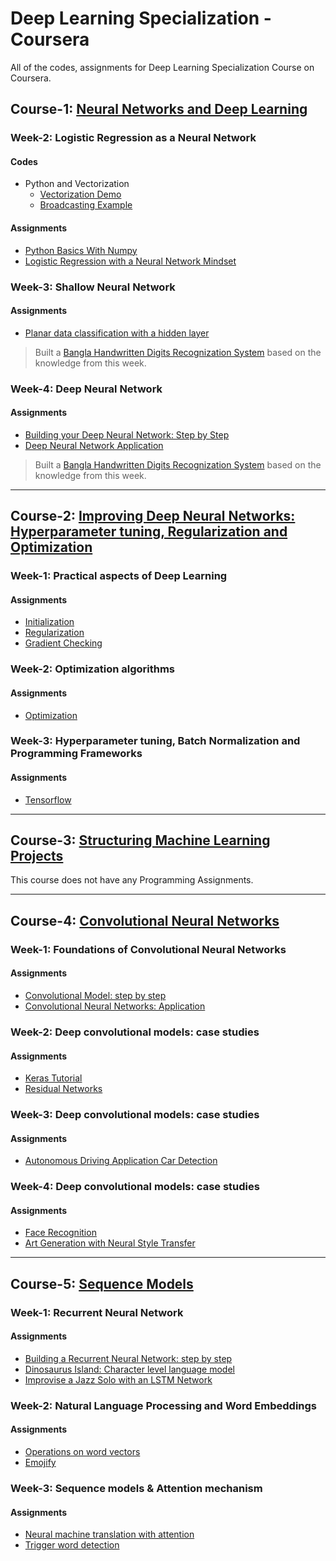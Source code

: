 # Deep Learning Specialization - Coursera

All of the codes, assignments for Deep Learning Specialization Course on Coursera.

## Course-1: [Neural Networks and Deep Learning](https://www.coursera.org/learn/neural-networks-deep-learning)

### Week-2: Logistic Regression as a Neural Network

#### Codes

- Python and Vectorization
  - [Vectorization Demo](/Course1//Week2/PythonAndVectorization/VectorizationDemo.ipynb)
  - [Broadcasting Example](/Course1//Week2/PythonAndVectorization/BroadcastingExample.ipynb)

#### Assignments

- [Python Basics With Numpy](/Course1/Week2/Assignments/PythonBasicsWithNumpy/Python_Basics_With_Numpy.ipynb)
- [Logistic Regression with a Neural Network Mindset](/Course1/Week2/Assignments/LogisticRegressionAsANeuralNetwork/Logistic_Regression_with_a_Neural_Network_mindset.ipynb)

### Week-3: Shallow Neural Network

#### Assignments

- [Planar data classification with a hidden layer](/Course1/Week3/Assignments/Planar_data_classification_with_onehidden_layer.ipynb)

> Built a [Bangla Handwritten Digits Recognization System](https://github.com/KhanShaheb34/Bangla-Handwritten-Digit-Recognition/blob/master/BHDR_Shallow_NuralNetwork.ipynb) based on the knowledge from this week.

### Week-4: Deep Neural Network

#### Assignments

- [Building your Deep Neural Network: Step by Step](/Course1/Week4/Assignments/1/Building_your_Deep_Neural_Network_Step_by_Step_v8a.ipynb)
- [Deep Neural Network Application](/Course1/Week4/Assignments/2/Deep+Neural+Network+-+Application+v8.ipynb)

> Built a [Bangla Handwritten Digits Recognization System](https://github.com/KhanShaheb34/Bangla-Handwritten-Digit-Recognition/blob/master/BHDR_Deep_Neural_Net.ipynb) based on the knowledge from this week.

---

## Course-2: [Improving Deep Neural Networks: Hyperparameter tuning, Regularization and Optimization](https://www.coursera.org/learn/deep-neural-network/home/welcome)

### Week-1: Practical aspects of Deep Learning

#### Assignments

- [Initialization](/Course2/Week1/Assignments/1/Initialization.ipynb)
- [Regularization](/Course2/Week1/Assignments/2/Regularization_v2a.ipynb)
- [Gradient Checking](/Course2/Week1/Assignments/3/Gradient+Checking+v1.ipynb)

### Week-2: Optimization algorithms

#### Assignments

- [Optimization](/Course2/Week2/Assignments/Optimization_methods_v1b.ipynb)

### Week-3: Hyperparameter tuning, Batch Normalization and Programming Frameworks

#### Assignments

- [Tensorflow](/Course2/Week3/Assignments/TensorFlow_Tutorial_v3b.ipynb)

---

## Course-3: [Structuring Machine Learning Projects](https://www.coursera.org/learn/machine-learning-projects)

This course does not have any Programming Assignments.

---

## Course-4: [Convolutional Neural Networks](https://www.coursera.org/learn/convolutional-neural-networks/)

### Week-1: Foundations of Convolutional Neural Networks

#### Assignments

- [Convolutional Model: step by step](/Course4/Week1/Assignments/Convolution_model_Step_by_Step_v2a.ipynb)
- [Convolutional Neural Networks: Application](/Course4/Week1/Assignments/Convolution_model_Application_v1a.ipynb)

### Week-2: Deep convolutional models: case studies

#### Assignments

- [Keras Tutorial](/Course4/Week2/KerasTutorial/Keras_Tutorial_v2a.ipynb)
- [Residual Networks](/Course4/Week2/ResNets/Residual_Networks_v2a.ipynb)

### Week-3: Deep convolutional models: case studies

#### Assignments

- [Autonomous Driving Application Car Detection](/Course4/Week3/Autonomous_driving_application_Car_detection_v3a.ipynb)

### Week-4: Deep convolutional models: case studies

#### Assignments

- [Face Recognition](/Course4/Week4/Face%20Recognition/Face_Recognition_v3a.ipynb)
- [Art Generation with Neural Style Transfer](/Course4/Week4/Neural%20Style%20Transfer/Art_Generation_with_Neural_Style_Transfer_v3a.ipynb)

---

## Course-5: [Sequence Models](https://www.coursera.org/learn/nlp-sequence-models)

### Week-1: Recurrent Neural Network

#### Assignments

- [Building a Recurrent Neural Network: step by step](/Course5/Week1/Assignment1/Building_a_Recurrent_Neural_Network_Step_by_Step_v3a.ipynb)
- [Dinosaurus Island: Character level language model](/Course5/Week1/Assignment2/Dinosaurus_Island_Character_level_language_model_final_v3a.ipynb)
- [Improvise a Jazz Solo with an LSTM Network](/Course5/Week1/Assignment3/Improvise_a_Jazz_Solo_with_an_LSTM_Network_v3a.ipynb)

### Week-2: Natural Language Processing and Word Embeddings

#### Assignments

- [Operations on word vectors](/Course5/Week2/Assignment1/Operations_on_word_vectors_v2a.ipynb)
- [Emojify](/Course5/Week2/Assignment2/Emojify_v2a.ipynb)

### Week-3: Sequence models & Attention mechanism

#### Assignments

- [Neural machine translation with attention](/Course5/Week3/Assignment1/Neural_machine_translation_with_attention_v4a.ipynb)
- [Trigger word detection](/Course5/Week3/Assignment2/Trigger_word_detection_v1a.ipynb)
